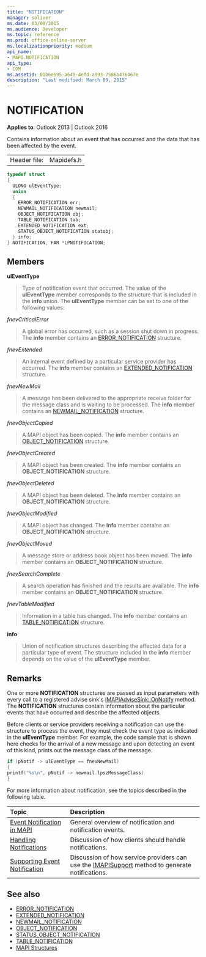 ```yaml
---
title: "NOTIFICATION"
manager: soliver
ms.date: 03/09/2015
ms.audience: Developer
ms.topic: reference
ms.prod: office-online-server
ms.localizationpriority: medium
api_name:
- MAPI.NOTIFICATION
api_type:
- COM
ms.assetid: 01b6e695-a649-4efd-a893-7586b476467e
description: "Last modified: March 09, 2015"
---
```


# NOTIFICATION
 
**Applies to**: Outlook 2013 | Outlook 2016 
  
Contains information about an event that has occurred and the data that has been affected by the event.
  
|||
|:-----|:-----|
|Header file:  <br/> |Mapidefs.h  <br/> |
   
```cpp
typedef struct
{
  ULONG ulEventType;
  union
  {
    ERROR_NOTIFICATION err;
    NEWMAIL_NOTIFICATION newmail;
    OBJECT_NOTIFICATION obj;
    TABLE_NOTIFICATION tab;
    EXTENDED_NOTIFICATION ext;
    STATUS_OBJECT_NOTIFICATION statobj;
  } info;
} NOTIFICATION, FAR *LPNOTIFICATION;

```

## Members

**ulEventType**
  
> Type of notification event that occurred. The value of the **ulEventType** member corresponds to the structure that is included in the **info** union. The **ulEventType** member can be set to one of the following values: 
    
 _fnevCriticalError_
  
> A global error has occurred, such as a session shut down in progress. The **info** member contains an [ERROR_NOTIFICATION](error_notification.md) structure. 
    
 _fnevExtended_
  
> An internal event defined by a particular service provider has occurred. The **info** member contains an [EXTENDED_NOTIFICATION](extended_notification.md) structure. 
    
 _fnevNewMail_
  
> A message has been delivered to the appropriate receive folder for the message class and is waiting to be processed. The **info** member contains an [NEWMAIL_NOTIFICATION](newmail_notification.md) structure. 
    
 _fnevObjectCopied_
  
> A MAPI object has been copied. The **info** member contains an [OBJECT_NOTIFICATION](object_notification.md) structure. 
    
 _fnevObjectCreated_
  
> A MAPI object has been created. The **info** member contains an **OBJECT_NOTIFICATION** structure. 
    
 _fnevObjectDeleted_
  
> A MAPI object has been deleted. The **info** member contains an **OBJECT_NOTIFICATION** structure. 
    
 _fnevObjectModified_
  
> A MAPI object has changed. The **info** member contains an **OBJECT_NOTIFICATION** structure. 
    
 _fnevObjectMoved_
  
> A message store or address book object has been moved. The **info** member contains an **OBJECT_NOTIFICATION** structure. 
    
 _fnevSearchComplete_
  
> A search operation has finished and the results are available. The **info** member contains an **OBJECT_NOTIFICATION** structure. 
    
 _fnevTableModified_
  
> Information in a table has changed. The **info** member contains an [TABLE_NOTIFICATION](table_notification.md) structure. 
    
**info**
  
> Union of notification structures describing the affected data for a particular type of event. The structure included in the **info** member depends on the value of the **ulEventType** member. 
    
## Remarks

One or more **NOTIFICATION** structures are passed as input parameters with every call to a registered advise sink's [IMAPIAdviseSink::OnNotify](imapiadvisesink-onnotify.md) method. The **NOTIFICATION** structures contain information about the particular events that have occurred and describe the affected objects. 
  
Before clients or service providers receiving a notification can use the structure to process the event, they must check the event type as indicated in the **ulEventType** member. For example, the code sample that is shown here checks for the arrival of a new message and upon detecting an event of this kind, prints out the message class of the message. 
  
```cpp
if (pNotif -> ulEventType == fnevNewMail)
{
printf("%s\n", pNotif -> newmail.lpszMessageClass)
}

```

For more information about notification, see the topics described in the following table.
  
|**Topic**|**Description**|
|:-----|:-----|
|[Event Notification in MAPI](event-notification-in-mapi.md) <br/> |General overview of notification and notification events. |
|[Handling Notifications](handling-notifications.md) <br/> |Discussion of how clients should handle notifications. |
|[Supporting Event Notification](supporting-event-notification.md) <br/> |Discussion of how service providers can use the [IMAPISupport](imapisupportiunknown.md) method to generate notifications. |
   
## See also


- [ERROR_NOTIFICATION](error_notification.md)  
- [EXTENDED_NOTIFICATION](extended_notification.md)  
- [NEWMAIL_NOTIFICATION](newmail_notification.md)  
- [OBJECT_NOTIFICATION](object_notification.md)  
- [STATUS_OBJECT_NOTIFICATION](status_object_notification.md)  
- [TABLE_NOTIFICATION](table_notification.md)
- [MAPI Structures](mapi-structures.md)

